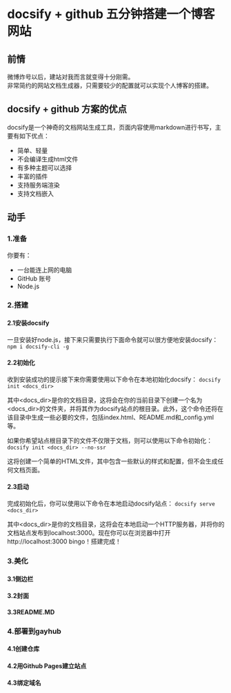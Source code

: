 # 

# docsify + github 五分钟搭建一个博客网站

## 前情

微博炸号以后，建站对我而言就变得十分刚需。  
非常简约的网站文档生成器，只需要较少的配置就可以实现个人博客的搭建。

## docsify + github 方案的优点

docsify是一个神奇的文档网站生成工具，页面内容使用markdown进行书写，主要有如下优点：

- 简单、轻量
- 不会编译生成html文件
- 有多种主题可以选择
- 丰富的插件
- 支持服务端渲染
- 支持文档嵌入

## 动手

### 1.准备

你要有：
- 一台能连上网的电脑
- GitHub 账号
- Node.js


### 2.搭建

#### 2.1安装docsify

一旦安装好node.js，接下来只需要执行下面命令就可以很方便地安装docsify：
      ```npm i docsify-cli -g```


#### 2.2初始化

收到安装成功的提示接下来你需要使用以下命令在本地初始化docsify：
      ```docsify init <docs_dir>```

其中<docs_dir>是你的文档目录，这将会在你的当前目录下创建一个名为<docs_dir>的文件夹，并将其作为docsify站点的根目录。此外，这个命令还将在该目录中生成一些必要的文件，包括index.html、README.md和_config.yml等。

如果你希望站点根目录下的文件不仅限于文档，则可以使用以下命令初始化：
      ```docsify init <docs_dir> --no-ssr```
      
这将创建一个简单的HTML文件，其中包含一些默认的样式和配置，但不会生成任何文档页面。

#### 2.3启动

完成初始化后，你可以使用以下命令在本地启动docsify站点：
      ```docsify serve <docs_dir>```

其中<docs_dir>是你的文档目录，这将会在本地启动一个HTTP服务器，并将你的文档站点发布到localhost:3000。现在你可以在浏览器中打开http://localhost:3000 bingo！搭建完成！

### 3.美化

#### 3.1侧边栏
#### 3.2封面
#### 3.3README.MD

### 4.部署到gayhub
#### 4.1创建仓库
#### 4.2用Github Pages建立站点
#### 4.3绑定域名
